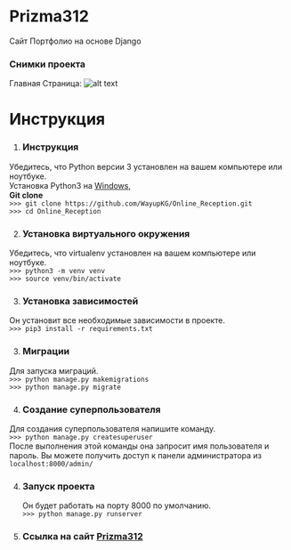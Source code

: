 # Prizma312
Сайт Портфолио на основе Django


### Снимки проекта
  Главная Страница:
  ![alt text](https://github.com/sswapnil2/django-quiz-app/blob/master/screenshots/login.png "Главная Страница")
  <br>
  
# Инструкция 

1) ### Инструкция
  Убедитесь, что Python версии 3 установлен на вашем компьютере или ноутбуке.<br>
  Установка Python3 на [Windows](https://www.youtube.com/watch?v=IU4-19ofajg), []()
 	 <br>
  **Git clone** <br>
  `>>> git clone https://github.com/WayupKG/Online_Reception.git`<br>
  `>>> cd Online_Reception`
  
2) ### Установка виртуального окружения
  Убедитесь, что virtualenv установлен на вашем компьютере или ноутбуке.<br>
  `>>> python3 -m venv venv`<br>
  `>>> source venv/bin/activate`
  
3) ### Установка зависимостей
  Он установит все необходимые зависимости в проекте.<br>
  `>>> pip3 install -r requirements.txt`
  
3) ### Миграции 
  Для запуска миграций. <br>
  `>>> python manage.py makemigrations`<br>
  `>>> python manage.py migrate`
  
4) ### Создание суперпользователя
  Для создания суперпользователя напишите команду. <br>
  `>>> python manage.py createsuperuser` <br>
  После выполнения этой команды она запросит имя пользователя и пароль.
  Вы можете получить доступ к панели администратора из `localhost:8000/admin/`

4) ### Запуск проекта
   Он будет работать на порту 8000 по умолчанию.<br>
  `>>> python manage.py runserver` 
 
5) ### Ссылка на сайт [Prizma312](https://adikgklx.beget.tech/)
  
